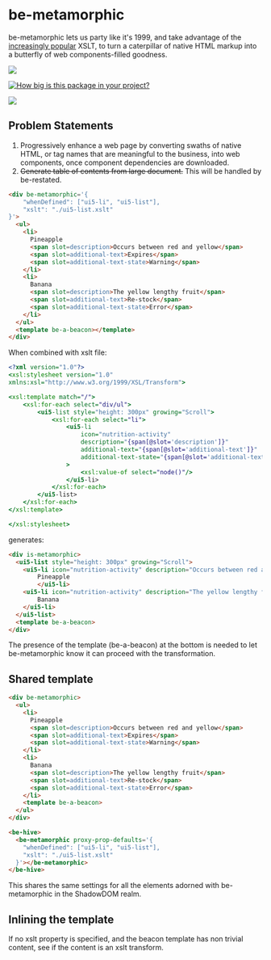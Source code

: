 # be-metamorphic

be-metamorphic lets us party like it's 1999, and take advantage of the [increasingly popular](https://www.chromestatus.com/metrics/feature/timeline/popularity/79) XSLT, to turn a caterpillar of native HTML markup into a butterfly of web components-filled goodness.

<a href="https://nodei.co/npm/be-netaniroguc/"><img src="https://nodei.co/npm/be-metamorphic.png"></a>

[![How big is this package in your project?](https://img.shields.io/bundlephobia/minzip/be-metamorphic?style=for-the-badge)](https://bundlephobia.com/result?p=be-metamorphic)

<img src="http://img.badgesize.io/https://cdn.jsdelivr.net/npm/be-metamorphic?compression=gzip">

## Problem Statements

1.  Progressively enhance a web page by converting swaths of native HTML, or tag names that are meaningful to the business, into web components, once component dependencies are downloaded.
2.  ~~Generate table of contents from large document.~~  This will be handled by be-restated.

```html
<div be-metamorphic='{
    "whenDefined": ["ui5-li", "ui5-list"],
    "xslt": "./ui5-list.xslt"
}'>
  <ul>
    <li>
      Pineapple
      <span slot=description>Occurs between red and yellow</span>
      <span slot=additional-text>Expires</span>
      <span slot=additional-text-state>Warning</span>
    </li>
    <li>
      Banana
      <span slot=description>The yellow lengthy fruit</span>
      <span slot=additional-text>Re-stock</span>
      <span slot=additional-text-state>Error</span>   
    </li>
  </ul>
  <template be-a-beacon></template>
</div>
```

When combined with xslt file:

```xslt
<?xml version="1.0"?>
<xsl:stylesheet version="1.0"
xmlns:xsl="http://www.w3.org/1999/XSL/Transform">

<xsl:template match="/">
    <xsl:for-each select="div/ul">
        <ui5-list style="height: 300px" growing="Scroll">
            <xsl:for-each select="li">
                <ui5-li 
                    icon="nutrition-activity" 
                    description="{span[@slot='description']}" 
                    additional-text="{span[@slot='additional-text']}"
                    additional-text-state="{span[@slot='additional-text-state']}"
                >
                    <xsl:value-of select="node()"/>
                </ui5-li>
            </xsl:for-each>
        </ui5-list>
    </xsl:for-each>
</xsl:template>

</xsl:stylesheet>
```

generates:

```html
<div is-metamorphic>
  <ui5-list style="height: 300px" growing="Scroll">
    <ui5-li icon="nutrition-activity" description="Occurs between red and yellow" additional-text="Expires" additional-text-state="Warning">
        Pineapple
        </ui5-li>
    <ui5-li icon="nutrition-activity" description="The yellow lengthy fruit" additional-text="Re-stock" additional-text-state="Error">
        Banana
    </ui5-li>
  </ui5-list>
  <template be-a-beacon>
</div>
```

The presence of the template (be-a-beacon) at the bottom is needed to let be-metamorphic know it can proceed with the transformation.

## Shared template

```html
<div be-metamorphic>
  <ul>
    <li>
      Pineapple
      <span slot=description>Occurs between red and yellow</span>
      <span slot=additional-text>Expires</span>
      <span slot=additional-text-state>Warning</span>
    </li>
    <li>
      Banana
      <span slot=description>The yellow lengthy fruit</span>
      <span slot=additional-text>Re-stock</span>
      <span slot=additional-text-state>Error</span>   
    </li>
    <template be-a-beacon>
  </ul>
</div>

<be-hive>
  <be-metamorphic proxy-prop-defaults='{
    "whenDefined": ["ui5-li", "ui5-list"],
    "xslt": "./ui5-list.xslt"
  }'></be-metamorphic>
</be-hive>
```

This shares the same settings for all the elements adorned with be-metamorphic in the ShadowDOM realm.

## Inlining the template

If no xslt property is specified, and the beacon template has non trivial content, see if the content is an xslt transform.


